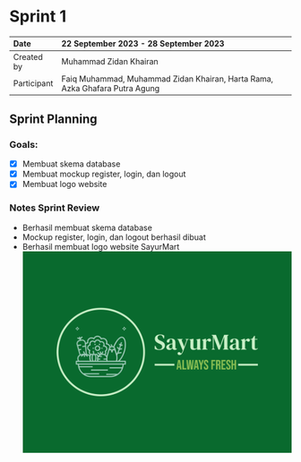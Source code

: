 # Sprint 1

|Date|22 September 2023 - 28 September 2023|
| :- | :- |
|Created by|Muhammad Zidan Khairan|
|Participant|Faiq Muhammad, Muhammad Zidan Khairan, Harta Rama, Azka Ghafara Putra Agung|
## Sprint Planning
### Goals:
- [x] Membuat skema database
- [x] Membuat mockup register, login, dan logout
- [x] Membuat logo website

### Notes Sprint Review
- Berhasil membuat skema database
- Mockup register, login, dan logout berhasil dibuat
- Berhasil membuat logo website SayurMart
![alt_text](asset/logo.png)

